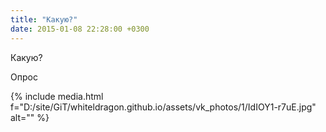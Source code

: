 ```yaml
---
title: "Какую?"
date: 2015-01-08 22:28:00 +0300
---
```


Какую?

Опрос

{% include media.html f="D:/site/GiT/whiteldragon.github.io/assets/vk_photos/1/IdIOY1-r7uE.jpg" alt="" %}
